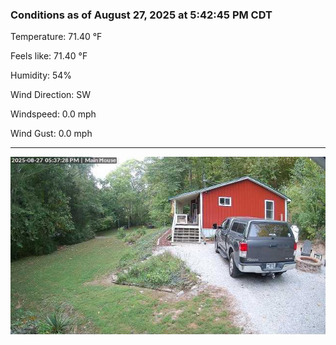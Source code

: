 ### Conditions as of August 27, 2025 at 5:42:45 PM CDT 

Temperature: 71.40 &deg;F

Feels like: 71.40 &deg;F

Humidity: 54%

Wind Direction: SW

Windspeed: 0.0 mph

Wind Gust: 0.0 mph

---

<img src="./images/latest.jpeg"/>

